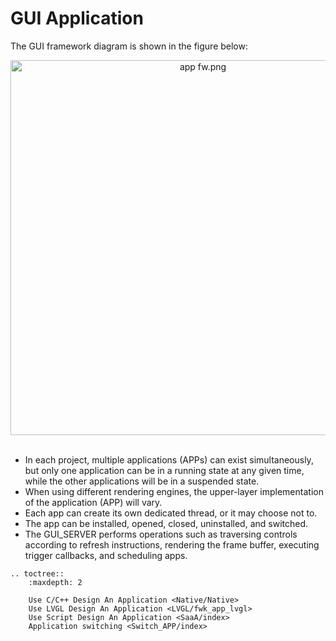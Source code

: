 # GUI Application

The GUI framework diagram is shown in the figure below:
  
  
<div style="text-align: center"><img width= "600" src="https://foruda.gitee.com/images/1721199084691160190/537fa787_13408154.png" alt="app fw.png"></div><br/>

  +  In each project, multiple applications (APPs) can exist simultaneously, but only one application can be in a running state at any given time, while the other applications will be in a suspended state.
  +  When using different rendering engines, the upper-layer implementation of the application (APP) will vary.
  +  Each app can create its own dedicated thread, or it may choose not to.
  +  The app can be installed, opened, closed, uninstalled, and switched.
  +  The GUI_SERVER performs operations such as traversing controls according to refresh instructions, rendering the frame buffer, executing trigger callbacks, and scheduling apps.


```eval_rst
.. toctree::
    :maxdepth: 2

    Use C/C++ Design An Application <Native/Native>
    Use LVGL Design An Application <LVGL/fwk_app_lvgl>
    Use Script Design An Application <SaaA/index>
    Application switching <Switch_APP/index>
```
